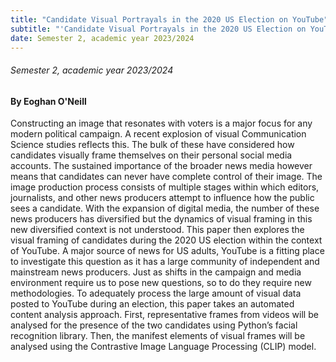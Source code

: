 ```yaml
---
title: "Candidate Visual Portrayals in the 2020 US Election on YouTube"
subtitle: "'Candidate Visual Portrayals in the 2020 US Election on YouTube: An Automated Visual Content Analysis'"
date: Semester 2, academic year 2023/2024
---
```


###### Semester 2, academic year 2023/2024
#### By Eoghan O'Neill

Constructing an image that resonates with voters is a major focus for any modern political campaign. A recent explosion of visual Communication Science studies reflects this. The bulk of these have considered how candidates visually frame themselves on their personal social media accounts. The sustained importance of the broader news media however means that candidates can never have complete control of their image. The image production process consists of multiple stages within which editors, journalists, and other news producers attempt to influence how the public sees a candidate. With the expansion of digital media, the number of these news producers has diversified but the dynamics of visual framing in this new diversified context is not understood. This paper then explores the visual framing of candidates during the 2020 US election within the context of YouTube. A major source of news for US adults, YouTube is a fitting place to investigate this question as it has a large community of independent and mainstream news producers. Just as shifts in the campaign and media environment require us to pose new questions, so to do they require new methodologies. To adequately process the large amount of visual data posted to YouTube during an election, this paper takes an automated content analysis approach. First, representative frames from videos will be analysed for the presence of the two candidates using Python’s facial recognition library. Then, the manifest elements of visual frames will be analysed using the Contrastive Image Language Processing (CLIP) model.
